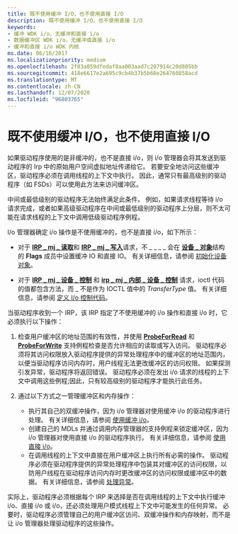 ```yaml
---
title: 既不使用缓冲 I/O，也不使用直接 I/O
description: 既不使用缓冲 I/O，也不使用直接 I/O
keywords:
- 缓冲 WDK i/o，无缓冲和直接 i/o
- 数据缓冲区 WDK i/o，无缓冲或直接 i/o
- 缓冲和直接 i/o WDK 内核
ms.date: 06/16/2017
ms.localizationpriority: medium
ms.openlocfilehash: 2f03a059dfedaf8aa003aad7c207914c20d805bb
ms.sourcegitcommit: 418e6617e2a695c9cb4b37b5b60e264760858acd
ms.translationtype: MT
ms.contentlocale: zh-CN
ms.lasthandoff: 12/07/2020
ms.locfileid: "96803765"
---
```

# <a name="using-neither-buffered-nor-direct-io"></a>既不使用缓冲 I/O，也不使用直接 I/O





如果驱动程序使用的是非缓冲的，也不是直接 i/o，则 i/o 管理器会将其发送到驱动程序的 Irp 中的原始用户空间虚拟地址传递给它。 若要安全地访问这些缓冲区，驱动程序必须在调用线程的上下文中执行。 因此，通常只有最高级别的驱动程序（如 FSDs）可以使用此方法来访问缓冲区。

中间或最低级别的驱动程序无法始终满足此条件。 例如，如果请求线程等待 i/o 请求完成，或者如果高级驱动程序在中间或最低级别的驱动程序上分层，则不太可能在请求线程的上下文中调用低级驱动程序例程。

I/o 管理器确定 i/o 操作是不使用缓冲的，也不是直接 i/o，如下所示：

-   对于 [**IRP \_ mj \_ 读取**](./irp-mj-read.md)和 [**IRP \_ mj \_ 写入**](./irp-mj-write.md)请求，不 \_ \_ \_ \_ 会在 [**设备 \_ 对象**](/windows-hardware/drivers/ddi/wdm/ns-wdm-_device_object)结构的 **Flags** 成员中设置缓冲 IO 和直接 IO。 有关详细信息，请参阅 [初始化设备对象](initializing-a-device-object.md)。

-   对于 [**IRP \_ mj \_ 设备 \_ 控制**](./irp-mj-device-control.md) 和 [**irp \_ mj \_ 内部 \_ 设备 \_ 控制**](./irp-mj-internal-device-control.md) 请求，ioctl 代码的值都包含方法，而 \_ 不是作为 IOCTL 值中的 *TransferType* 值。 有关详细信息，请参阅 [定义 I/o 控制代码](defining-i-o-control-codes.md)。

当驱动程序收到一个 IRP，该 IRP 指定了不使用缓冲的 i/o 操作和直接 i/o 时，它必须执行以下操作：

1.  检查用户缓冲区的地址范围的有效性，并使用 [**ProbeForRead**](/windows-hardware/drivers/ddi/wdm/nf-wdm-probeforread) 和 [**ProbeForWrite**](/windows-hardware/drivers/ddi/wdm/nf-wdm-probeforwrite) 支持例程检查是否允许相应的读取或写入访问。 驱动程序必须将其访问权限放入驱动程序提供的异常处理程序中的缓冲区的地址范围内，以便当驱动程序访问内存时，用户线程无法更改缓冲区的访问权限。 如果探测引发异常，驱动程序将返回错误。 驱动程序必须在发出 i/o 请求的线程的上下文中调用这些例程;因此，只有较高级别的驱动程序才能执行此任务。

2.  通过以下方式之一管理缓冲区和内存操作：
    -   执行其自己的双缓冲操作，因为 i/o 管理器对使用缓冲 i/o 的驱动程序进行处理。 有关详细信息，请参阅 [使用缓冲 i/o](using-buffered-i-o.md)。
    -   创建自己的 MDLs 并通过调用内存管理器的支持例程来锁定缓冲区，因为 i/o 管理器对使用直接 i/o 的驱动程序执行。 有关详细信息，请参阅 [使用直接 i/o](using-direct-i-o.md)。
    -   在调用线程的上下文中直接在用户缓冲区上执行所有必需的操作。 驱动程序必须在驱动程序提供的异常处理程序中包装其对缓冲区的访问权限，以防用户线程在驱动程序访问内存时更改缓冲区的访问权限或缓冲区中的数据。 有关详细信息，请参阅 [处理异常](handling-exceptions.md)。

实际上，驱动程序必须根据每个 IRP 来选择是否在调用线程的上下文中执行缓冲 i/o、直接 i/o 或 i/o，还必须处理用户模式线程上下文中可能发生的任何异常。 必要时，驱动程序必须管理自己的用户缓冲区访问、双缓冲操作和内存映射，而不是让 i/o 管理器处理驱动程序的这些操作。

 

